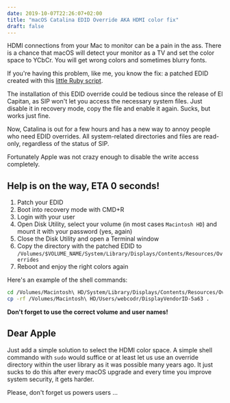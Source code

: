 ```yaml
---
date: 2019-10-07T22:26:07+02:00
title: "macOS Catalina EDID Override AKA HDMI color fix"
draft: false
---
```

HDMI connections from your Mac to monitor can be a pain in the ass. There is a chance that macOS
will detect your monitor as a TV and set the color space to YCbCr. You will get wrong colors
and sometimes blurry fonts.

If you're having this problem, like me, you know the fix: a patched EDID created with this
[little Ruby script][1].

The installation of this EDID override could be tedious since the release of El Capitan, as SIP won't let you
access the necessary system files. Just disable it in recovery mode, copy the file and enable
it again. Sucks, but works just fine.

Now, Catalina is out for a few hours and has a new way to annoy people who need EDID overrides.
All system-related directories and files are read-only, regardless of the status of SIP.

Fortunately Apple was not crazy enough to disable the write access completely.

## Help is on the way, ETA 0 seconds!

1. Patch your EDID
2. Boot into recovery mode with CMD+R
3. Login with your user
4. Open Disk Utility, select your volume (in most cases `Macintosh HD`) and mount it with your password (yes, again)
5. Close the Disk Utility and open a Terminal window
6. Copy the directory with the patched EDID to
  `/Volumes/$VOLUME_NAME/System/Library/Displays/Contents/Resources/Overrides`
7. Reboot and enjoy the right colors again

Here's an example of the shell commands:

```bash
cd /Volumes/Macintosh\ HD/System/Library/Displays/Contents/Resources/Overrides
cp -rf /Volumes/Macintosh\ HD/Users/webcodr/DisplayVendorID-5a63 .
```

**Don't forget to use the correct volume and user names!**

## Dear Apple

Just add a simple solution to select the HDMI color
space. A simple shell commando with `sudo` would suffice or at least let us use an override directory
within the user library as it was possible many years ago. It just sucks to do this after every
macOS upgrade and every time you improve system security, it gets harder.

Please, don't forget us powers users ...

[1]:	https://embdev.net/attachment/168316/patch-edid.rb